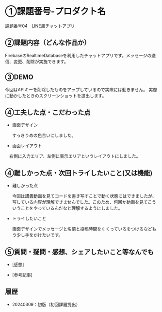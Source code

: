 # ①課題番号-プロダクト名
課題番号04　LINE風チャットアプリ

## ②課題内容（どんな作品か）
FirebaseのRealtimeDatabaseを利用したチャットアプリです。メッセージの送信、変更、削除が実施できます。

## ③DEMO
今回はAPIキーを削除したものをアップしているので実際には動きません。
実際に動かしたときのスクリーンショットを提出します。

## ④工夫した点・こだわった点
- 画面デザイン

  すっきりめの色合いにしました。
 
- 画面レイアウト

　右側に入力エリア、左側に表示エリアというレイアウトにしました。
 

## ④難しかった点・次回トライしたいこと(又は機能)
- 難しかった点

  今回は講義動画を見てコードを書き写すことで動く状態にはできましたが、写している内容が理解できませんでした。このため、何回か動画を見てこういうことをやっているんだなと理解するようにしました。

- トライしたいこと

  画面デザインでメッセージと名前と投稿時間をくくっていろをつけるなどもう少し手をかけたいです。
 
## ⑤質問・疑問・感想、シェアしたいこと等なんでも
- [感想]
  
- [参考記事]
  
## 履歴
- 20240309：初版（初回課題提出）
